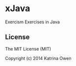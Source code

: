 # xJava

Exercism Exercises in Java
## License
The MIT License (MIT)

Copyright (c) 2014 Katrina Owen
